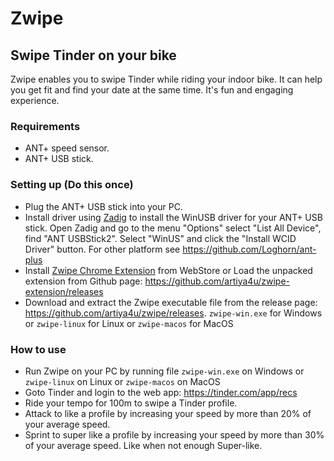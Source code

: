 # Zwipe

## Swipe Tinder on your bike

Zwipe enables you to swipe Tinder while riding your indoor bike. It can help you get fit and find your date at the same
time. It's fun and engaging experience.

### Requirements

- ANT+ speed sensor.
- ANT+ USB stick.

### Setting up (Do this once)

- Plug the ANT+ USB stick into your PC.
- Install driver using [Zadig](https://zadig.akeo.ie/) to install the WinUSB driver for your ANT+ USB stick. Open Zadig
  and go to the menu "Options" select "List All Device", find "ANT USBStick2". Select "WinUS" and click the "Install
  WCID Driver" button. For other platform see https://github.com/Loghorn/ant-plus
- Install [Zwipe Chrome Extension](https://chrome.google.com/webstore/detail/nphhcljmpaobjgckapclhbcddchcfjph) from
  WebStore or Load the unpacked extension from Github page: https://github.com/artiya4u/zwipe-extension/releases
- Download and extract the Zwipe executable file from the release page: https://github.com/artiya4u/zwipe/releases.
  `zwipe-win.exe` for Windows or `zwipe-linux` for Linux or  `zwipe-macos` for MacOS

### How to use

- Run Zwipe on your PC by running file `zwipe-win.exe` on Windows or `zwipe-linux` on Linux or  `zwipe-macos` on MacOS
- Goto Tinder and login to the web app: https://tinder.com/app/recs
- Ride your tempo for 100m to swipe a Tinder profile.
- Attack to like a profile by increasing your speed by more than 20% of your average speed.
- Sprint to super like a profile by increasing your speed by more than 30% of your average speed. Like when not enough
  Super-like.

